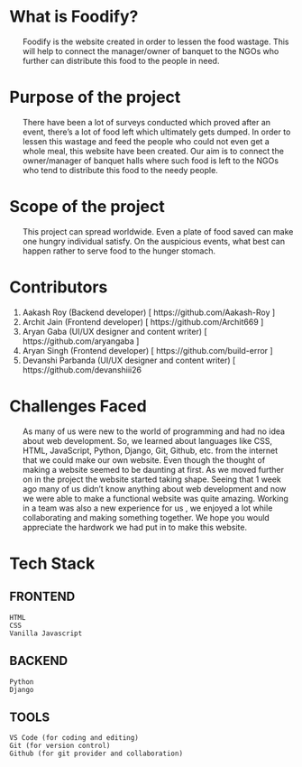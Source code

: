 # What is Foodify?
<OL>
  Foodify is the website created in order to lessen the food wastage. This will help to connect the manager/owner of banquet to the NGOs who further can distribute this food to the people in need.
  </OL> 

# Purpose of the project
<OL>
  There have been a lot of surveys conducted which proved after an event, there’s a lot of food left which ultimately gets dumped. In order to lessen this wastage and feed the people who could not even get a whole meal, this website have been created. Our aim is to connect the owner/manager of banquet halls where such food is left to the NGOs who tend to distribute this food to the needy people.
  </OL>

# Scope of the project
<OL>
  This project can spread worldwide. Even a plate of food saved can make one hungry individual satisfy. On the auspicious events, what best can happen rather to serve food to the hunger stomach.
  </OL>

# Contributors
<OL>
 <LI> Aakash Roy (Backend developer) [ https://github.com/Aakash-Roy ]
  <LI>Archit Jain (Frontend developer) [ https://github.com/Archit669 ]
  <LI>Aryan Gaba (UI/UX designer and content writer) [ https://github.com/aryangaba ]
  <LI>Aryan Singh (Frontend developer) [ https://github.com/build-error ]
  <LI>Devanshi Parbanda (UI/UX designer and content writer) [ https://github.com/devanshiii26 
  </OL>

# Challenges Faced
<OL>
  As many of us were new to the world of programming and had no idea about web development. So, we learned about languages like CSS, HTML, JavaScript, Python, Django, Git, Github, etc. from the internet that we could make our own website. Even though the thought of making a website seemed to be daunting at first. As we moved further on in the project the website started taking shape. Seeing that 1 week ago many of us didn’t know anything about web development and now we were able to make a functional website was quite amazing. Working in a team was also a new experience for us , we enjoyed a lot while collaborating and making something together. We hope you would appreciate the hardwork we had put in to make this website.
  </ol>

# Tech Stack


  ## FRONTEND
    HTML 
    CSS
    Vanilla Javascript
  ## BACKEND
    Python
    Django
  ## TOOLS
    VS Code (for coding and editing)
    Git (for version control)
    Github (for git provider and collaboration)
    
